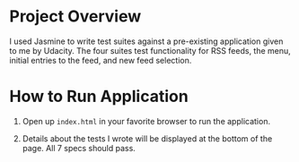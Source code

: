 # Project Overview

I used Jasmine to write test suites against a pre-existing application given to me by Udacity. The four suites test functionality for RSS feeds, the menu, initial entries to the feed, and new feed selection.


# How to Run Application
1. Open up `index.html` in your favorite browser to run the application.

2. Details about the tests I wrote will be displayed at the bottom of the page. All 7 specs should pass.
